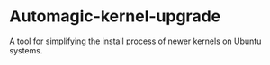 # Automagic-kernel-upgrade

A tool for simplifying the install process of newer kernels on Ubuntu systems.
